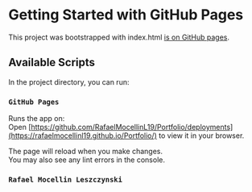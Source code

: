 # Getting Started with GitHub Pages

This project was bootstrapped with index.html [is on GitHub pages](https://rafaelmocellinl19.github.io/Portfolio/).

## Available Scripts

In the project directory, you can run:

### `GitHub Pages`

Runs the app on:\
Open [https://github.com/RafaelMocellinL19/Portfolio/deployments](https://rafaelmocellinl19.github.io/Portfolio/) to view it in your browser.

The page will reload when you make changes.\
You may also see any lint errors in the console.

### `Rafael Mocellin Leszczynski` ###

## ##

